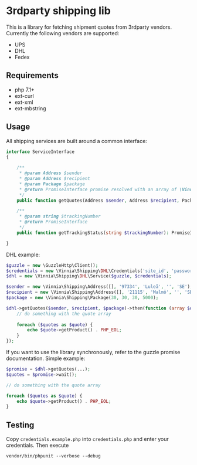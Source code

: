 # 3rdparty shipping lib
This is a library for fetching shipment quotes from 3rdparty vendors.
Currently the following vendors are supported:
- UPS
- DHL
- Fedex

## Requirements
- php 7.1+
- ext-curl
- ext-xml
- ext-mbstring

## Usage
All shipping services are built around a common interface:
```php
interface ServiceInterface
{

    /**
     * @param Address $sender
     * @param Address $recipient
     * @param Package $package
     * @return PromiseInterface promise resolved with an array of \Vinnia\Shipping\Quote on success
     */
    public function getQuotes(Address $sender, Address $recipient, Package $package): PromiseInterface;

    /**
     * @param string $trackingNumber
     * @return PromiseInterface
     */
    public function getTrackingStatus(string $trackingNumber): PromiseInterface;

}
```

DHL example:

```php
$guzzle = new \GuzzleHttp\Client();
$credentials = new \Vinnia\Shipping\DHL\Credentials('site_id', 'password', 'account_number');
$dhl = new \Vinnia\Shipping\DHL\Service($guzzle, $credentials);

$sender = new \Vinnia\Shipping\Address([], '97334', 'Luleå', '', 'SE');
$recipient = new \Vinnia\Shipping\Address([], '21115', 'Malmö', '', 'SE');
$package = new \Vinnia\Shipping\Package(30, 30, 30, 5000);

$dhl->getQuotes($sender, $recipient, $package)->then(function (array $quotes) {
    // do something with the quote array
    
    foreach ($quotes as $quote) {
        echo $quote->getProduct() . PHP_EOL;
    }
});

```
If you want to use the library synchronously, refer to the guzzle promise documentation. Simple example:
```php
$promise = $dhl->getQuotes(...);
$quotes = $promise->wait();

// do something with the quote array

foreach ($quotes as $quote) {
    echo $quote->getProduct() . PHP_EOL;
}
```

## Testing
Copy `credentials.example.php` into `credentials.php` and enter your credentials. Then execute
```
vendor/bin/phpunit --verbose --debug
```

